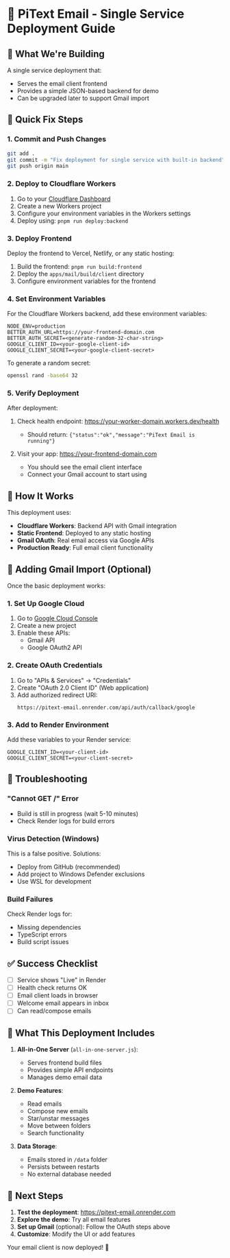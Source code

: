 # 🚀 PiText Email - Single Service Deployment Guide

## 🎯 What We're Building

A single service deployment that:
- Serves the email client frontend
- Provides a simple JSON-based backend for demo
- Can be upgraded later to support Gmail import

## 🔧 Quick Fix Steps

### 1. Commit and Push Changes

```bash
git add .
git commit -m "Fix deployment for single service with built-in backend"
git push origin main
```

### 2. Deploy to Cloudflare Workers

1. Go to your [Cloudflare Dashboard](https://dash.cloudflare.com)
2. Create a new Workers project
3. Configure your environment variables in the Workers settings
4. Deploy using: `pnpm run deploy:backend`

### 3. Deploy Frontend

Deploy the frontend to Vercel, Netlify, or any static hosting:

1. Build the frontend: `pnpm run build:frontend`
2. Deploy the `apps/mail/build/client` directory
3. Configure environment variables for the frontend

### 4. Set Environment Variables

For the Cloudflare Workers backend, add these environment variables:

```env
NODE_ENV=production
BETTER_AUTH_URL=https://your-frontend-domain.com
BETTER_AUTH_SECRET=<generate-random-32-char-string>
GOOGLE_CLIENT_ID=<your-google-client-id>
GOOGLE_CLIENT_SECRET=<your-google-client-secret>
```

To generate a random secret:
```bash
openssl rand -base64 32
```

### 5. Verify Deployment

After deployment:

1. Check health endpoint: https://your-worker-domain.workers.dev/health
   - Should return: `{"status":"ok","message":"PiText Email is running"}`

2. Visit your app: https://your-frontend-domain.com
   - You should see the email client interface
   - Connect your Gmail account to start using

## 📧 How It Works

This deployment uses:
- **Cloudflare Workers**: Backend API with Gmail integration
- **Static Frontend**: Deployed to any static hosting
- **Gmail OAuth**: Real email access via Google APIs
- **Production Ready**: Full email client functionality

## 🔧 Adding Gmail Import (Optional)

Once the basic deployment works:

### 1. Set Up Google Cloud
1. Go to [Google Cloud Console](https://console.cloud.google.com)
2. Create a new project
3. Enable these APIs:
   - Gmail API
   - Google OAuth2 API

### 2. Create OAuth Credentials
1. Go to "APIs & Services" → "Credentials"
2. Create "OAuth 2.0 Client ID" (Web application)
3. Add authorized redirect URI:
   ```
   https://pitext-email.onrender.com/api/auth/callback/google
   ```

### 3. Add to Render Environment
Add these variables to your Render service:
```env
GOOGLE_CLIENT_ID=<your-client-id>
GOOGLE_CLIENT_SECRET=<your-client-secret>
```

## 🐛 Troubleshooting

### "Cannot GET /" Error
- Build is still in progress (wait 5-10 minutes)
- Check Render logs for build errors

### Virus Detection (Windows)
This is a false positive. Solutions:
- Deploy from GitHub (recommended)
- Add project to Windows Defender exclusions
- Use WSL for development

### Build Failures
Check Render logs for:
- Missing dependencies
- TypeScript errors
- Build script issues

## ✅ Success Checklist

- [ ] Service shows "Live" in Render
- [ ] Health check returns OK
- [ ] Email client loads in browser
- [ ] Welcome email appears in inbox
- [ ] Can read/compose emails

## 📝 What This Deployment Includes

1. **All-in-One Server** (`all-in-one-server.js`):
   - Serves frontend build files
   - Provides simple API endpoints
   - Manages demo email data

2. **Demo Features**:
   - Read emails
   - Compose new emails
   - Star/unstar messages
   - Move between folders
   - Search functionality

3. **Data Storage**:
   - Emails stored in `/data` folder
   - Persists between restarts
   - No external database needed

## 🚀 Next Steps

1. **Test the deployment**: https://pitext-email.onrender.com
2. **Explore the demo**: Try all email features
3. **Set up Gmail** (optional): Follow the OAuth steps above
4. **Customize**: Modify the UI or add features

Your email client is now deployed! 🎉 